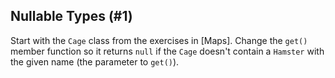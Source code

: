 ## Nullable Types (#1)

Start with the `Cage` class from the exercises in [Maps]. Change the
`get()` member function so it returns `null` if the `Cage` doesn't contain a
`Hamster` with the given name (the parameter to `get()`).
